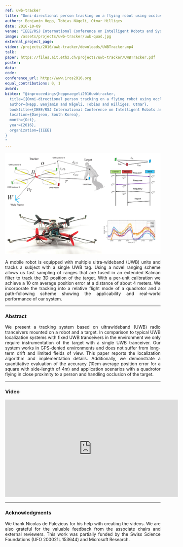 ```yaml
---
ref: uwb-tracker
title: "Omni-directional person tracking on a flying robot using occlusion-robust ultra-wideband signals"
authors: Benjamin Hepp, Tobias Nägeli, Otmar Hilliges
date: 2016-10-09
venue: "IEEE/RSJ International Conference on Intelligent Robots and Systems (IROS)"
image: /assets/projects/uwb-tracker/uwb-quad.jpg
external_project_page: 
video: /projects/2016/uwb-tracker/downloads/UWBTracker.mp4
talk: 
paper: https://files.ait.ethz.ch/projects/uwb-tracker/UWBTracker.pdf
poster: 
data: 
code: 
conference_url: http://www.iros2016.org
equal_contributions: 0, 1
award: 
bibtex: "@inproceedings{heppnaegeli2016uwbtracker,
  title={{Omni-directional person tracking on a flying robot using occlusion-robust ultra-wideband signals}},
  author={Hepp, Benjamin and Nägeli, Tobias and Hilliges, Otmar},
  booktitle={IEEE/RSJ International Conference on Intelligent Robots and Systems (IROS)},
  location={Daejeon, South Korea},
  month={Oct},
  year={2016},
  organization={IEEE}
}
"
---
```


<img class="fullcol" src="/assets/projects/uwb-tracker/teaser.png" alt="Teaser-Picture" />

<p align="justify">
    <span class="figurecap"> 
A mobile robot is equipped with multiple ultra-wideband (UWB) units and tracks a subject with a single UWB tag.
Using a novel ranging scheme allows us fast sampling of ranges that are fused in an extended
Kalman filter to track the 3D position of the target. With a per-unit calibration we achieve a
10 cm average position error at a distance of about 4 meters.
We incorporate the tracking into a relative flight mode of a quadrotor
and a path-following scheme showing the applicability and real-world performance of our system.
    </span>
</p>
<hr />
        

<h3>Abstract</h3>
<p align="justify">
We present a tracking system based on ultrawideband
(UWB) radio tranceivers mounted on a robot and
a target. In comparison to typical UWB localization systems
with fixed UWB tranceivers in the environment we only require
instrumentation of the target with a single UWB tranceiver. Our
system works in GPS-denied environments and does not suffer
from long-term drift and limited fields of view.
This paper reports the localization algorithm and implementation
details. Additionally, we demonstrate a quantitative
evaluation of the accuracy (10cm average position error for a
square with side-length of 4m) and application scenarios with
a quadrotor flying in close proximity to a person and handling
occlusion of the target.
</p>
<hr />
    


<h3>Video</h3>
<div class="video" align="center">
    <iframe width="560" height="315" src="https://www.youtube.com/embed/1gzw-V8Xmo0" frameborder="0" allowfullscreen></iframe>
</div>
<hr />



<h3>Acknowledgments</h3>
<p align="justify">We thank Nicolas de Palezieus for his help with creating the videos. We are also grateful for the valuable feedback from the associate chairs and external reviewers. This work was partially funded by the Swiss Science Foundations (UFO 200021L 153644) and Microsoft Research.
</p>
